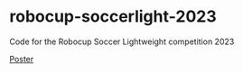 # robocup-soccerlight-2023
Code for the Robocup Soccer Lightweight competition 2023

[Poster](https://drive.google.com/file/d/1CC8HaQRrvP9FhGTDEh-By5Qv8Nlbaw4O/view)
